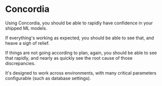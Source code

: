 # Concordia
Using Concordia, you should be able to rapidly have confidence in your shipped ML models.

If everything's working as expected, you should be able to see that, and heave a sigh of relief.

If things are not going according to plan, again, you should be able to see that rapidly, and nearly as quickly see the root cause of those discrepancies.

It's designed to work across environments, with many critical parameters configurable (such as database settings). 

